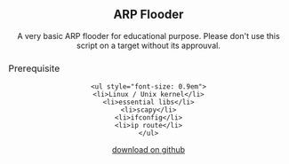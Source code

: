 
<header class="major special">
<h2>ARP Flooder</h2>
<div>A very basic ARP flooder for educational purpose. Please don't use this script on a target without its approuval.</div>

<div class="modal-content-detail">
	<h3 style="font-weight: 400; text-align:left; padding: -10px;" id="prerequisite">Prerequisite</h3>

	<ul style="font-size: 0.9em">
	<li>Linux / Unix kernel</li>
	<li>essential libs</li>
	<li>scapy</li>
	<li>ifconfig</li>
	<li>ip route</li>
	</ul>
</div>
<ul style="text-align:center; padding-left:0px;";>
	<a href='https://github.com/b-bellecour/arp-flooder' target="_blank" class="button "><i class="fa fa-github"></i>  download on github </a>
</ul>
</header>
